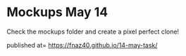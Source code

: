 # Mockups May 14

Check the mockups folder and create a pixel perfect clone!

published at=  https://fnaz40.github.io/14-may-task/
